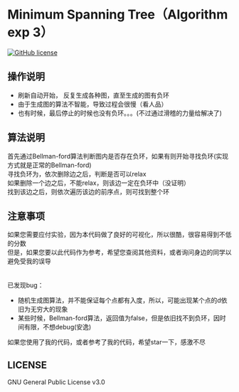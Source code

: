 Minimum Spanning Tree（Algorithm exp 3）
===========
[![GitHub license](https://img.shields.io/github/license/aimerforreimu/AUXPI.svg)](https://github.com/aimerforreimu/AUXPI)   

## 操作说明 
* 刷新自动开始， 反复生成各种图，直至生成的图有负环
* 由于生成图的算法不智能，导致过程会很慢（看人品）
* 也有时候，最后停止的时候也没有负环。。。(不过通过滑稽的力量给解决了)
## 算法说明  
首先通过Bellman-ford算法判断图内是否存在负环，如果有则开始寻找负环(实现方式就是正常的Bellman-ford)  
寻找负环为，依次删除边之后，判断是否可以relax  
如果删除一个边之后，不能relax，则该边一定在负环中（没证明）  
找到该边之后，则依次遍历该边的前序点，则可找到整个环
## 注意事项  
如果您需要应付实验，因为本代码做了良好的可视化，所以很酷，很容易得到不低的分数  
但是，如果您要以此代码作为参考，希望您查阅其他资料，或者询问身边的同学以避免受我的误导
<br>
<br>  
已发现bug：
* 随机生成图算法，并不能保证每个点都有入度，所以，可能出现某个点的d依旧为无穷大的现象
* 某些时候，Bellman-ford算法，返回值为false，但是依旧找不到负环，因时间有限，不想debug(安逸)  

如果您使用了我的代码，或者参考了我的代码，希望star一下，感激不尽
## LICENSE

GNU General Public License v3.0
